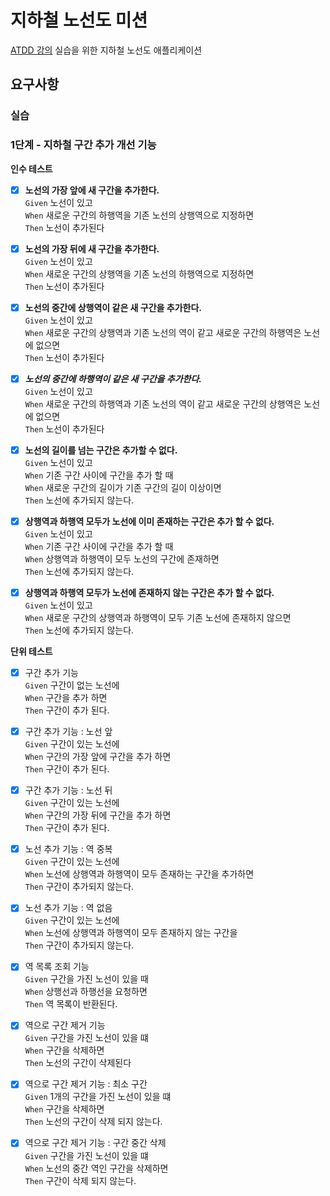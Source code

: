 # 지하철 노선도 미션
[ATDD 강의](https://edu.nextstep.camp/c/R89PYi5H) 실습을 위한 지하철 노선도 애플리케이션


## 요구사항

### 실습

### 1단계 - 지하철 구간 추가 개선 기능
**인수 테스트**

- [x] **노선의 가장 앞에 새 구간을 추가한다.**   
  `Given` 노선이 있고   
  `When` 새로운 구간의 하행역을 기존 노선의 상행역으로 지정하면   
  `Then` 노선이 추가된다


- [x] **노선의 가장 뒤에 새 구간을 추가한다.**   
  `Given` 노선이 있고   
  `When` 새로운 구간의 상행역을 기존 노선의 하행역으로 지정하면   
  `Then` 노선이 추가된다


- [x] **노선의 중간에 상행역이 같은 새 구간을 추가한다.**   
  `Given` 노선이 있고   
  `When` 새로운 구간의 상행역과 기존 노선의 역이 같고 새로운 구간의 하행역은 노선에 없으면   
  `Then` 노선이 추가된다


- [x] ***노선의 중간에 하행역이 같은 새 구간을 추가한다.***   
  `Given` 노선이 있고   
  `When` 새로운 구간의 하행역과 기존 노선의 역이 같고 새로운 구간의 상행역은 노선에 없으면   
  `Then` 노선이 추가된다


- [x] **노선의 길이를 넘는 구간은 추가할 수 없다.**   
  `Given` 노선이 있고   
  `When` 기존 구간 사이에 구간을 추가 할 때   
  `When` 새로운 구간의 길이가 기존 구간의 길이 이상이면   
  `Then` 노선에 추가되지 않는다.


- [x] **상행역과 하행역 모두가 노선에 이미 존재하는 구간은 추가 할 수 없다.**   
  `Given` 노선이 있고   
  `When` 기존 구간 사이에 구간을 추가 할 때   
  `When` 상행역과 하행역이 모두 노선의 구간에 존재하면   
  `Then` 노선에 추가되지 않는다.


- [x] **상행역과 하행역 모두가 노선에 존재하지 않는 구간은 추가 할 수 없다.**   
  `Given` 노선이 있고   
  `When` 새로운 구간의 상행역과 하행역이 모두 기존 노선에 존재하지 않으면   
  `Then` 노선에 추가되지 않는다.

**단위 테스트**

- [x] 구간 추가 기능   
  `Given` 구간이 없는 노선에   
  `When` 구간을 추가 하면   
  `Then` 구간이 추가 된다.

- [x] 구간 추가 기능 : 노선 앞   
  `Given` 구간이 있는 노선에   
  `When` 구간의 가장 앞에 구간을 추가 하면   
  `Then` 구간이 추가 된다.

- [x] 구간 추가 기능 : 노선 뒤   
  `Given` 구간이 있는 노선에   
  `When` 구간의 가장 뒤에 구간을 추가 하면   
  `Then` 구간이 추가 된다.

- [x] 노선 추가 기능 : 역 중복   
  `Given` 구간이 있는 노선에   
  `When` 노선에 상행역과 하행역이 모두 존재하는 구간을 추가하면   
  `Then` 구간이 추가되지 않는다.

- [x] 노선 추가 기능 : 역 없음   
  `Given` 구간이 있는 노선에   
  `When` 노선에 상행역과 하행역이 모두 존재하지 않는 구간을   
  `Then` 구간이 추가되지 않는다.

- [x] 역 목록 조회 기능   
  `Given` 구간을 가진 노선이 있을 때   
  `When` 상행선과 하행선을 요청하면   
  `Then` 역 목록이 반환된다.

- [x] 역으로 구간 제거 기능   
  `Given` 구간을 가진 노선이 있을 떄   
  `When` 구간을 삭제하면   
  `Then` 노선의 구간이 삭제된다

- [x] 역으로 구간 제거 기능 : 최소 구간   
  `Given` 1개의 구간을 가진 노선이 있을 떄   
  `When` 구간을 삭제하면   
  `Then` 노선의 구간이 삭제 되지 않는다.

- [x] 역으로 구간 제거 기능 : 구간 중간 삭제   
  `Given` 구간을 가진 노선이 있을 떄   
  `When` 노선의 중간 역인 구간을 삭제하면   
  `Then` 구간이 삭제 되지 않는다.   